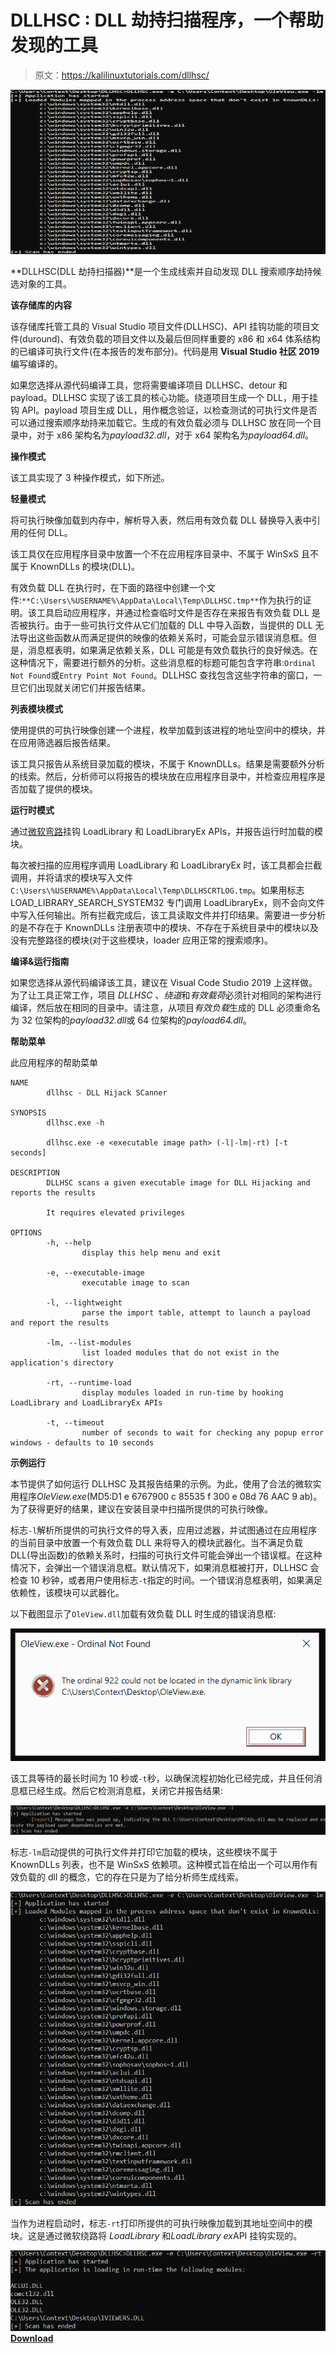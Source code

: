 # DLLHSC : DLL 劫持扫描程序，一个帮助发现的工具

> 原文：<https://kalilinuxtutorials.com/dllhsc/>

[![DLLHSC : DLL Hijack SCanner A Tool To Assist With The Discovery](img/30afcc4589a52cf3af4acd9d3b8e8ade.png "DLLHSC : DLL Hijack SCanner A Tool To Assist With The Discovery")](https://1.bp.blogspot.com/---nwicU8Jkg/YE98OMN4ryI/AAAAAAAAIkM/tfcQ3QFbpccCHJe61VvA7xgGc2k27MJ1ACLcBGAsYHQ/s728/DLLHSC%25281%2529.png)

**DLLHSC(DLL 劫持扫描器)**是一个生成线索并自动发现 DLL 搜索顺序劫持候选对象的工具。

**该存储库的内容**

该存储库托管工具的 Visual Studio 项目文件(DLLHSC)、API 挂钩功能的项目文件(duround)、有效负载的项目文件以及最后但同样重要的 x86 和 x64 体系结构的已编译可执行文件(在本报告的发布部分)。代码是用 **Visual Studio 社区 2019** 编写编译的。

如果您选择从源代码编译工具，您将需要编译项目 DLLHSC、detour 和 payload。DLLHSC 实现了该工具的核心功能。绕道项目生成一个 DLL，用于挂钩 API。payload 项目生成 DLL，用作概念验证，以检查测试的可执行文件是否可以通过搜索顺序劫持来加载它。生成的有效负载必须与 DLLHSC 放在同一个目录中，对于 x86 架构名为*payload32.dll*，对于 x64 架构名为*payload64.dll*。

**操作模式**

该工具实现了 3 种操作模式，如下所述。

**轻量模式**

将可执行映像加载到内存中，解析导入表，然后用有效负载 DLL 替换导入表中引用的任何 DLL。

该工具仅在应用程序目录中放置一个不在应用程序目录中、不属于 WinSxS 且不属于 KnownDLLs 的模块(DLL)。

有效负载 DLL 在执行时，在下面的路径中创建一个文件:`**C:\Users\%USERNAME%\AppData\Local\Temp\DLLHSC.tmp**`作为执行的证明。该工具启动应用程序，并通过检查临时文件是否存在来报告有效负载 DLL 是否被执行。由于一些可执行文件从它们加载的 DLL 中导入函数，当提供的 DLL 无法导出这些函数从而满足提供的映像的依赖关系时，可能会显示错误消息框。但是，消息框表明，如果满足依赖关系，DLL 可能是有效负载执行的良好候选。在这种情况下，需要进行额外的分析。这些消息框的标题可能包含字符串:`Ordinal Not Found`或`Entry Point Not Found`。DLLHSC 查找包含这些字符串的窗口，一旦它们出现就关闭它们并报告结果。

**列表模块模式**

使用提供的可执行映像创建一个进程，枚举加载到该进程的地址空间中的模块，并在应用筛选器后报告结果。

该工具只报告从系统目录加载的模块，不属于 KnownDLLs。结果是需要额外分析的线索。然后，分析师可以将报告的模块放在应用程序目录中，并检查应用程序是否加载了提供的模块。

**运行时模式**

通过[微软弯路](https://github.com/microsoft/Detours)挂钩 LoadLibrary 和 LoadLibraryEx APIs，并报告运行时加载的模块。

每次被扫描的应用程序调用 LoadLibrary 和 LoadLibraryEx 时，该工具都会拦截调用，并将请求的模块写入文件`C:\Users\%USERNAME%\AppData\Local\Temp\DLLHSCRTLOG.tmp`。如果用标志 LOAD_LIBRARY_SEARCH_SYSTEM32 专门调用 LoadLibraryEx，则不会向文件中写入任何输出。所有拦截完成后，该工具读取文件并打印结果。需要进一步分析的是不存在于 KnownDLLs 注册表项中的模块、不存在于系统目录中的模块以及没有完整路径的模块(对于这些模块，loader 应用正常的搜索顺序)。

**编译&运行指南**

如果您选择从源代码编译该工具，建议在 Visual Code Studio 2019 上这样做。为了让工具正常工作，项目 *DLLHSC* 、*绕道*和*有效载荷*必须针对相同的架构进行编译，然后放在相同的目录中。请注意，从项目*有效负载*生成的 DLL 必须重命名为 32 位架构的*payload32.dll*或 64 位架构的*payload64.dll*。

**帮助菜单**

此应用程序的帮助菜单

```
NAME
        dllhsc - DLL Hijack SCanner

SYNOPSIS
        dllhsc.exe -h

        dllhsc.exe -e <executable image path> (-l|-lm|-rt) [-t seconds]

DESCRIPTION
        DLLHSC scans a given executable image for DLL Hijacking and reports the results

        It requires elevated privileges

OPTIONS
        -h, --help
                display this help menu and exit

        -e, --executable-image
                executable image to scan

        -l, --lightweight
                parse the import table, attempt to launch a payload and report the results

        -lm, --list-modules
                list loaded modules that do not exist in the application's directory

        -rt, --runtime-load
                display modules loaded in run-time by hooking LoadLibrary and LoadLibraryEx APIs

        -t, --timeout
                number of seconds to wait for checking any popup error windows - defaults to 10 seconds 
```

**示例运行**

本节提供了如何运行 DLLHSC 及其报告结果的示例。为此，使用了合法的微软实用程序*OleView.exe*(MD5:D1 e 6767900 c 85535 f 300 e 08d 76 AAC 9 ab)。为了获得更好的结果，建议在安装目录中扫描所提供的可执行映像。

标志`-l`解析所提供的可执行文件的导入表，应用过滤器，并试图通过在应用程序的当前目录中放置一个有效负载 DLL 来将导入的模块武器化。当不满足负载 DLL(导出函数)的依赖关系时，扫描的可执行文件可能会弹出一个错误框。在这种情况下，会弹出一个错误消息框。默认情况下，如果消息框被打开，DLLHSC 会检查 10 秒钟，或者用户使用标志`-t`指定的时间。一个错误消息框表明，如果满足依赖性，该模块可以武器化。

以下截图显示了`OleView.dll`加载有效负载 DLL 时生成的错误消息框:

[![dependency](img/18eba23aa0941b96141a4a0a907bf6c4.png)](https://github.com/ctxis/DLLHSC/blob/master/screenshots/dependency.PNG)

该工具等待的最长时间为 10 秒或`-t`秒，以确保流程初始化已经完成，并且任何消息框已经生成。然后它检测消息框，关闭它并报告结果:

[![imported_modules](img/73256f1171ee70809a96c92735ce9129.png)](https://github.com/ctxis/DLLHSC/blob/master/screenshots/dllhsc-l.PNG)

标志`-lm`启动提供的可执行文件并打印它加载的模块，这些模块不属于 KnownDLLs 列表，也不是 WinSxS 依赖项。这种模式旨在给出一个可以用作有效负载的 dll 的概念，它的存在只是为了给分析师生成线索。

[![loaded_modules](img/3885c383e2a93dfd85242276abf51433.png)](https://github.com/ctxis/DLLHSC/blob/master/screenshots/dllhsc-lm.PNG)

当作为进程启动时，标志`-rt`打印所提供的可执行映像加载到其地址空间中的模块。这是通过微软绕路将 *LoadLibrary* 和*LoadLibrary ex*API 挂钩实现的。

[![runtime_loaded_modules](img/89493da049538dcd3d3397f938cd7fb5.png)](https://github.com/ctxis/DLLHSC/blob/master/screenshots/dllhsc-rt.PNG)[**Download**](https://github.com/ctxis/DLLHSC)